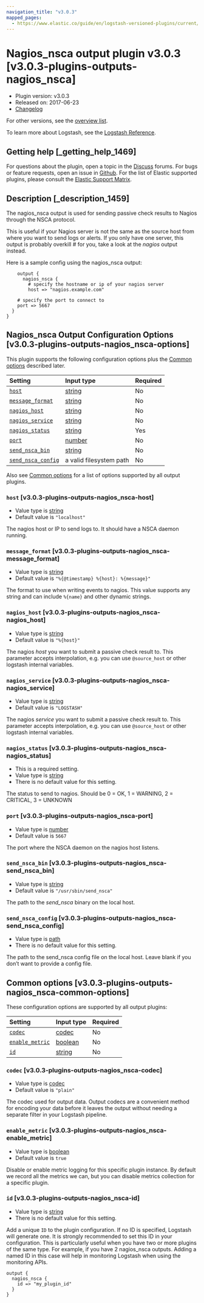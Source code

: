 ```yaml
---
navigation_title: "v3.0.3"
mapped_pages:
  - https://www.elastic.co/guide/en/logstash-versioned-plugins/current/v3.0.3-plugins-outputs-nagios_nsca.html
---
```


# Nagios_nsca output plugin v3.0.3 [v3.0.3-plugins-outputs-nagios_nsca]

* Plugin version: v3.0.3
* Released on: 2017-06-23
* [Changelog](https://github.com/logstash-plugins/logstash-output-nagios_nsca/blob/v3.0.3/CHANGELOG.md)

For other versions, see the [overview list](output-nagios_nsca-index.md).

To learn more about Logstash, see the [Logstash Reference](https://www.elastic.co/guide/en/logstash/current/index.html).

## Getting help [_getting_help_1469]

For questions about the plugin, open a topic in the [Discuss](http://discuss.elastic.co) forums. For bugs or feature requests, open an issue in [Github](https://github.com/logstash-plugins/logstash-output-nagios_nsca). For the list of Elastic supported plugins, please consult the [Elastic Support Matrix](https://www.elastic.co/support/matrix#matrix_logstash_plugins).

## Description [_description_1459]

The nagios\_nsca output is used for sending passive check results to Nagios through the NSCA protocol.

This is useful if your Nagios server is not the same as the source host from where you want to send logs or alerts. If you only have one server, this output is probably overkill # for you, take a look at the *nagios* output instead.

Here is a sample config using the nagios\_nsca output:

```
    output {
      nagios_nsca {
        # specify the hostname or ip of your nagios server
        host => "nagios.example.com"
```

```
    # specify the port to connect to
    port => 5667
  }
}
```

## Nagios_nsca Output Configuration Options [v3.0.3-plugins-outputs-nagios_nsca-options]

This plugin supports the following configuration options plus the [Common options](v3-0-3-plugins-outputs-nagios_nsca.md#v3.0.3-plugins-outputs-nagios_nsca-common-options) described later.

| Setting | Input type | Required |
| :- | :- | :- |
| [`host`](v3-0-3-plugins-outputs-nagios_nsca.md#v3.0.3-plugins-outputs-nagios_nsca-host) | [string](/lsr/value-types.md#string) | No |
| [`message_format`](v3-0-3-plugins-outputs-nagios_nsca.md#v3.0.3-plugins-outputs-nagios_nsca-message_format) | [string](/lsr/value-types.md#string) | No |
| [`nagios_host`](v3-0-3-plugins-outputs-nagios_nsca.md#v3.0.3-plugins-outputs-nagios_nsca-nagios_host) | [string](/lsr/value-types.md#string) | No |
| [`nagios_service`](v3-0-3-plugins-outputs-nagios_nsca.md#v3.0.3-plugins-outputs-nagios_nsca-nagios_service) | [string](/lsr/value-types.md#string) | No |
| [`nagios_status`](v3-0-3-plugins-outputs-nagios_nsca.md#v3.0.3-plugins-outputs-nagios_nsca-nagios_status) | [string](/lsr/value-types.md#string) | Yes |
| [`port`](v3-0-3-plugins-outputs-nagios_nsca.md#v3.0.3-plugins-outputs-nagios_nsca-port) | [number](/lsr/value-types.md#number) | No |
| [`send_nsca_bin`](v3-0-3-plugins-outputs-nagios_nsca.md#v3.0.3-plugins-outputs-nagios_nsca-send_nsca_bin) | [string](/lsr/value-types.md#string) | No |
| [`send_nsca_config`](v3-0-3-plugins-outputs-nagios_nsca.md#v3.0.3-plugins-outputs-nagios_nsca-send_nsca_config) | a valid filesystem path | No |

Also see [Common options](v3-0-3-plugins-outputs-nagios_nsca.md#v3.0.3-plugins-outputs-nagios_nsca-common-options) for a list of options supported by all output plugins.

### `host` [v3.0.3-plugins-outputs-nagios_nsca-host]

* Value type is [string](/lsr/value-types.md#string)
* Default value is `"localhost"`

The nagios host or IP to send logs to. It should have a NSCA daemon running.

### `message_format` [v3.0.3-plugins-outputs-nagios_nsca-message_format]

* Value type is [string](/lsr/value-types.md#string)
* Default value is `"%{@timestamp} %{host}: %{message}"`

The format to use when writing events to nagios. This value supports any string and can include `%{name}` and other dynamic strings.

### `nagios_host` [v3.0.3-plugins-outputs-nagios_nsca-nagios_host]

* Value type is [string](/lsr/value-types.md#string)
* Default value is `"%{host}"`

The nagios *host* you want to submit a passive check result to. This parameter accepts interpolation, e.g. you can use `@source_host` or other logstash internal variables.

### `nagios_service` [v3.0.3-plugins-outputs-nagios_nsca-nagios_service]

* Value type is [string](/lsr/value-types.md#string)
* Default value is `"LOGSTASH"`

The nagios *service* you want to submit a passive check result to. This parameter accepts interpolation, e.g. you can use `@source_host` or other logstash internal variables.

### `nagios_status` [v3.0.3-plugins-outputs-nagios_nsca-nagios_status]

* This is a required setting.
* Value type is [string](/lsr/value-types.md#string)
* There is no default value for this setting.

The status to send to nagios. Should be 0 = OK, 1 = WARNING, 2 = CRITICAL, 3 = UNKNOWN

### `port` [v3.0.3-plugins-outputs-nagios_nsca-port]

* Value type is [number](/lsr/value-types.md#number)
* Default value is `5667`

The port where the NSCA daemon on the nagios host listens.

### `send_nsca_bin` [v3.0.3-plugins-outputs-nagios_nsca-send_nsca_bin]

* Value type is [string](/lsr/value-types.md#string)
* Default value is `"/usr/sbin/send_nsca"`

The path to the *send\_nsca* binary on the local host.

### `send_nsca_config` [v3.0.3-plugins-outputs-nagios_nsca-send_nsca_config]

* Value type is [path](/lsr/value-types.md#path)
* There is no default value for this setting.

The path to the send\_nsca config file on the local host. Leave blank if you don’t want to provide a config file.

## Common options [v3.0.3-plugins-outputs-nagios_nsca-common-options]

These configuration options are supported by all output plugins:

| Setting | Input type | Required |
| :- | :- | :- |
| [`codec`](v3-0-3-plugins-outputs-nagios_nsca.md#v3.0.3-plugins-outputs-nagios_nsca-codec) | [codec](/lsr/value-types.md#codec) | No |
| [`enable_metric`](v3-0-3-plugins-outputs-nagios_nsca.md#v3.0.3-plugins-outputs-nagios_nsca-enable_metric) | [boolean](/lsr/value-types.md#boolean) | No |
| [`id`](v3-0-3-plugins-outputs-nagios_nsca.md#v3.0.3-plugins-outputs-nagios_nsca-id) | [string](/lsr/value-types.md#string) | No |

### `codec` [v3.0.3-plugins-outputs-nagios_nsca-codec]

* Value type is [codec](/lsr/value-types.md#codec)
* Default value is `"plain"`

The codec used for output data. Output codecs are a convenient method for encoding your data before it leaves the output without needing a separate filter in your Logstash pipeline.

### `enable_metric` [v3.0.3-plugins-outputs-nagios_nsca-enable_metric]

* Value type is [boolean](/lsr/value-types.md#boolean)
* Default value is `true`

Disable or enable metric logging for this specific plugin instance. By default we record all the metrics we can, but you can disable metrics collection for a specific plugin.

### `id` [v3.0.3-plugins-outputs-nagios_nsca-id]

* Value type is [string](/lsr/value-types.md#string)
* There is no default value for this setting.

Add a unique `ID` to the plugin configuration. If no ID is specified, Logstash will generate one. It is strongly recommended to set this ID in your configuration. This is particularly useful when you have two or more plugins of the same type. For example, if you have 2 nagios\_nsca outputs. Adding a named ID in this case will help in monitoring Logstash when using the monitoring APIs.

```
output {
  nagios_nsca {
    id => "my_plugin_id"
  }
}
```

